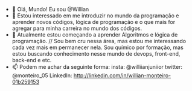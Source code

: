- 👋 Olá, Mundo! Eu sou @Willian
- 👀 Estou interessado em me introduzir no mundo da programação e aprender novos códigos, lógica de programação e o que mais for agregar para minha carreira no mundo dos códigos.
- 🌱 Atualmente estou começando a aprender Algoritmos e lógica de programação.
// Sou bem cru nessa área, mas estou me interessando cada vez mais em permanecer nela. Sou químico por formação, mas estou buscando conhecimento nesse mundo de devops, front-end, back-end e etc.
- 📫 Podem me achar da seguinte forma:
insta: @williianjuniior
twitter: @monteiro_05
LinkedIn: http://linkedin.com/in/willian-monteiro-01b259153 


<!---
Willian-Junior/Willian-Junior is a ✨ special ✨ repository because its `README.md` (this file) appears on your GitHub profile.
You can click the Preview link to take a look at your changes.
--->
